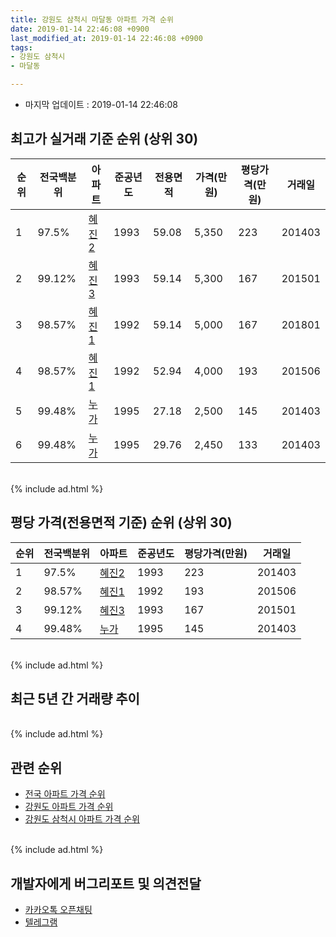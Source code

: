 ```yaml
---
title: 강원도 삼척시 마달동 아파트 가격 순위
date: 2019-01-14 22:46:08 +0900
last_modified_at: 2019-01-14 22:46:08 +0900
tags:
- 강원도 삼척시
- 마달동

---
```


* 마지막 업데이트 : 2019-01-14 22:46:08

## 최고가 실거래 기준 순위 (상위 30)


|순위|전국백분위|아파트|준공년도|전용면적|가격(만원)|평당가격(만원)|거래일|
|---|---|---|---|---|---|---|---|
|1|97.5%|[혜진2](https://search.naver.com/search.naver?query=%EA%B0%95%EC%9B%90%EB%8F%84+%EC%82%BC%EC%B2%99%EC%8B%9C+%EB%A7%88%EB%8B%AC%EB%8F%99+%ED%98%9C%EC%A7%842)|1993|59.08|5,350|223|201403|
|2|99.12%|[혜진3](https://search.naver.com/search.naver?query=%EA%B0%95%EC%9B%90%EB%8F%84+%EC%82%BC%EC%B2%99%EC%8B%9C+%EB%A7%88%EB%8B%AC%EB%8F%99+%ED%98%9C%EC%A7%843)|1993|59.14|5,300|167|201501|
|3|98.57%|[혜진1](https://search.naver.com/search.naver?query=%EA%B0%95%EC%9B%90%EB%8F%84+%EC%82%BC%EC%B2%99%EC%8B%9C+%EB%A7%88%EB%8B%AC%EB%8F%99+%ED%98%9C%EC%A7%841)|1992|59.14|5,000|167|201801|
|4|98.57%|[혜진1](https://search.naver.com/search.naver?query=%EA%B0%95%EC%9B%90%EB%8F%84+%EC%82%BC%EC%B2%99%EC%8B%9C+%EB%A7%88%EB%8B%AC%EB%8F%99+%ED%98%9C%EC%A7%841)|1992|52.94|4,000|193|201506|
|5|99.48%|[누가](https://search.naver.com/search.naver?query=%EA%B0%95%EC%9B%90%EB%8F%84+%EC%82%BC%EC%B2%99%EC%8B%9C+%EB%A7%88%EB%8B%AC%EB%8F%99+%EB%88%84%EA%B0%80)|1995|27.18|2,500|145|201403|
|6|99.48%|[누가](https://search.naver.com/search.naver?query=%EA%B0%95%EC%9B%90%EB%8F%84+%EC%82%BC%EC%B2%99%EC%8B%9C+%EB%A7%88%EB%8B%AC%EB%8F%99+%EB%88%84%EA%B0%80)|1995|29.76|2,450|133|201403|


<br>
{% include ad.html %}
<br>

## 평당 가격(전용면적 기준) 순위 (상위 30)


|순위|전국백분위|아파트|준공년도|평당가격(만원)|거래일|
|---|---|---|---|---|---|
|1|97.5%|[혜진2](https://search.naver.com/search.naver?query=%EA%B0%95%EC%9B%90%EB%8F%84+%EC%82%BC%EC%B2%99%EC%8B%9C+%EB%A7%88%EB%8B%AC%EB%8F%99+%ED%98%9C%EC%A7%842)|1993|223|201403|
|2|98.57%|[혜진1](https://search.naver.com/search.naver?query=%EA%B0%95%EC%9B%90%EB%8F%84+%EC%82%BC%EC%B2%99%EC%8B%9C+%EB%A7%88%EB%8B%AC%EB%8F%99+%ED%98%9C%EC%A7%841)|1992|193|201506|
|3|99.12%|[혜진3](https://search.naver.com/search.naver?query=%EA%B0%95%EC%9B%90%EB%8F%84+%EC%82%BC%EC%B2%99%EC%8B%9C+%EB%A7%88%EB%8B%AC%EB%8F%99+%ED%98%9C%EC%A7%843)|1993|167|201501|
|4|99.48%|[누가](https://search.naver.com/search.naver?query=%EA%B0%95%EC%9B%90%EB%8F%84+%EC%82%BC%EC%B2%99%EC%8B%9C+%EB%A7%88%EB%8B%AC%EB%8F%99+%EB%88%84%EA%B0%80)|1995|145|201403|


<br>
{% include ad.html %}
<br>

## 최근 5년 간 거래량 추이


<div style="width:100%;">
    <canvas id="deal_progress" height="250"></canvas>
</div>

<script>
new Chart(document.getElementById("deal_progress"), {
    type: 'line',
    data: {
        labels: ['201401','201402','201403','201404','201405','201406','201407','201408','201409','201410','201411','201412','201501','201502','201503','201504','201505','201506','201507','201508','201509','201510','201511','201512','201601','201602','201603','201604','201605','201606','201607','201608','201609','201610','201611','201612','201701','201702','201703','201704','201705','201706','201707','201708','201709','201710','201711','201712','201801','201802','201803','201804','201805','201806','201807','201808','201809','201810','201811','201812','201901'],
        datasets: [{
            label: '실거래 수',
            pointRadius: 1,
            data: [0, 0, 6, 1, 0, 0, 0, 0, 0, 6, 0, 0, 3, 4, 0, 0, 5, 2, 1, 1, 0, 1, 3, 0, 0, 0, 0, 3, 2, 2, 2, 3, 1, 0, 0, 5, 0, 2, 0, 1, 1, 2, 2, 1, 0, 1, 0, 3, 10, 2, 7, 0, 1, 0, 1, 3, 1, 2, 1, 2, 1],
            borderColor: "rgba(255, 201, 14, 1)",
            backgroundColor: "rgba(255, 201, 14, 0.5)",
            fill: true,
        }]
    },
    options: {
        responsive: true,
        title: {
            display: true,
            text: '5년간 거래량 추이'
        },
        tooltips: {
            mode: 'index',
            intersect: false,
        },
        hover: {
            mode: 'nearest',
            intersect: true
        },
        scales: {
            xAxes: [{
                display: true,
                scaleLabel: {
                    display: true,
                    labelString: '년/월'
                }
            }],
            yAxes: [{
                display: true,
                ticks: {
                    suggestedMin: 0,
                },
                scaleLabel: {
                    display: true,
                    labelString: '실거래 수'
                }
            }]
        }
    }
});

</script>


<br>
{% include ad.html %}
<br>

## 관련 순위

- [전국 아파트 가격 순위](https://inasie.github.io/apt-ranking/전국)
- [강원도 아파트 가격 순위](https://inasie.github.io/apt-ranking/강원도)
- [강원도 삼척시 아파트 가격 순위](https://inasie.github.io/apt-ranking/강원도-삼척시)


<br>
{% include ad.html %}
<br>

## 개발자에게 버그리포트 및 의견전달

- [카카오톡 오픈채팅](https://open.kakao.com/o/gLJUAP4)
- [텔레그램](https://t.me/inasie)


